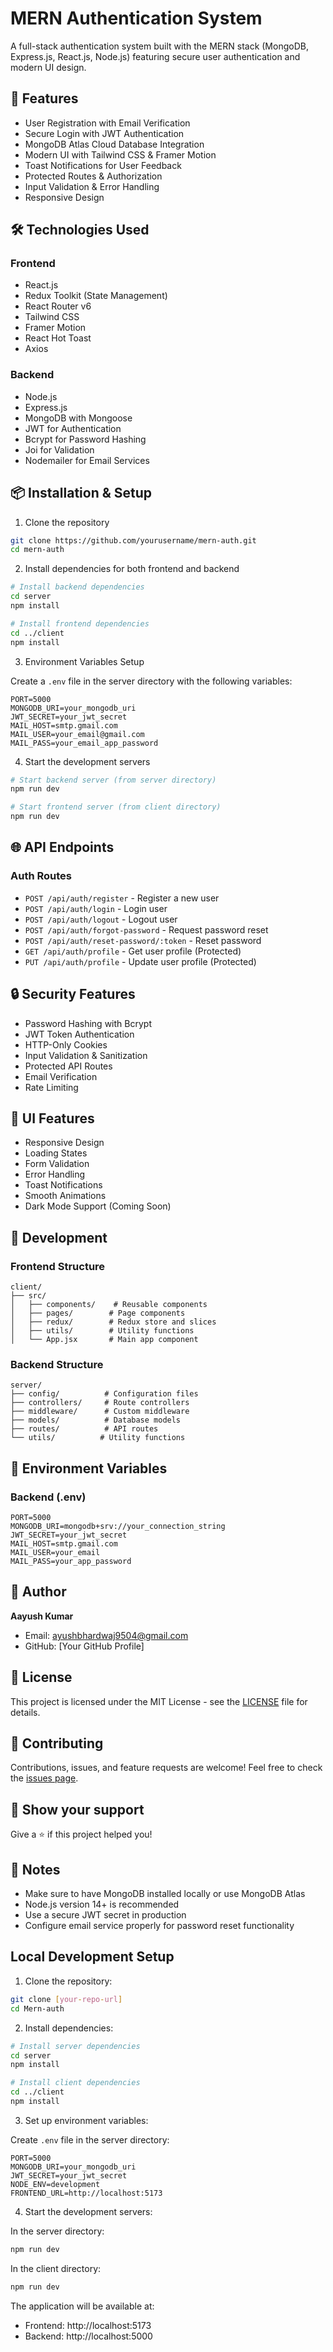 # MERN Authentication System

A full-stack authentication system built with the MERN stack (MongoDB, Express.js, React.js, Node.js) featuring secure user authentication and modern UI design.

## 🚀 Features

- User Registration with Email Verification
- Secure Login with JWT Authentication
- MongoDB Atlas Cloud Database Integration
- Modern UI with Tailwind CSS & Framer Motion
- Toast Notifications for User Feedback
- Protected Routes & Authorization
- Input Validation & Error Handling
- Responsive Design

## 🛠️ Technologies Used

### Frontend
- React.js
- Redux Toolkit (State Management)
- React Router v6
- Tailwind CSS
- Framer Motion
- React Hot Toast
- Axios

### Backend
- Node.js
- Express.js
- MongoDB with Mongoose
- JWT for Authentication
- Bcrypt for Password Hashing
- Joi for Validation
- Nodemailer for Email Services

## 📦 Installation & Setup

1. Clone the repository
```bash
git clone https://github.com/yourusername/mern-auth.git
cd mern-auth
```

2. Install dependencies for both frontend and backend
```bash
# Install backend dependencies
cd server
npm install

# Install frontend dependencies
cd ../client
npm install
```

3. Environment Variables Setup

Create a `.env` file in the server directory with the following variables:
```env
PORT=5000
MONGODB_URI=your_mongodb_uri
JWT_SECRET=your_jwt_secret
MAIL_HOST=smtp.gmail.com
MAIL_USER=your_email@gmail.com
MAIL_PASS=your_email_app_password
```

4. Start the development servers

```bash
# Start backend server (from server directory)
npm run dev

# Start frontend server (from client directory)
npm run dev
```

## 🌐 API Endpoints

### Auth Routes
- `POST /api/auth/register` - Register a new user
- `POST /api/auth/login` - Login user
- `POST /api/auth/logout` - Logout user
- `POST /api/auth/forgot-password` - Request password reset
- `POST /api/auth/reset-password/:token` - Reset password
- `GET /api/auth/profile` - Get user profile (Protected)
- `PUT /api/auth/profile` - Update user profile (Protected)

## 🔒 Security Features

- Password Hashing with Bcrypt
- JWT Token Authentication
- HTTP-Only Cookies
- Input Validation & Sanitization
- Protected API Routes
- Email Verification
- Rate Limiting

## 📱 UI Features

- Responsive Design
- Loading States
- Form Validation
- Error Handling
- Toast Notifications
- Smooth Animations
- Dark Mode Support (Coming Soon)

## 🔧 Development

### Frontend Structure
```
client/
├── src/
│   ├── components/    # Reusable components
│   ├── pages/        # Page components
│   ├── redux/        # Redux store and slices
│   ├── utils/        # Utility functions
│   └── App.jsx       # Main app component
```

### Backend Structure
```
server/
├── config/          # Configuration files
├── controllers/     # Route controllers
├── middleware/      # Custom middleware
├── models/          # Database models
├── routes/          # API routes
└── utils/          # Utility functions
```

## 🚦 Environment Variables

### Backend (.env)
```env
PORT=5000
MONGODB_URI=mongodb+srv://your_connection_string
JWT_SECRET=your_jwt_secret
MAIL_HOST=smtp.gmail.com
MAIL_USER=your_email
MAIL_PASS=your_app_password
```

## 👤 Author

**Aayush Kumar**
- Email: ayushbhardwaj9504@gmail.com
- GitHub: [Your GitHub Profile]

## 📄 License

This project is licensed under the MIT License - see the [LICENSE](LICENSE) file for details.

## 🤝 Contributing

Contributions, issues, and feature requests are welcome! Feel free to check the [issues page](issues).

## 🌟 Show your support

Give a ⭐️ if this project helped you!

## 📝 Notes

- Make sure to have MongoDB installed locally or use MongoDB Atlas
- Node.js version 14+ is recommended
- Use a secure JWT secret in production
- Configure email service properly for password reset functionality

## Local Development Setup

1. Clone the repository:
```bash
git clone [your-repo-url]
cd Mern-auth
```

2. Install dependencies:
```bash
# Install server dependencies
cd server
npm install

# Install client dependencies
cd ../client
npm install
```

3. Set up environment variables:

Create `.env` file in the server directory:
```env
PORT=5000
MONGODB_URI=your_mongodb_uri
JWT_SECRET=your_jwt_secret
NODE_ENV=development
FRONTEND_URL=http://localhost:5173
```

4. Start the development servers:

In the server directory:
```bash
npm run dev
```

In the client directory:
```bash
npm run dev
```

The application will be available at:
- Frontend: http://localhost:5173
- Backend: http://localhost:5000
